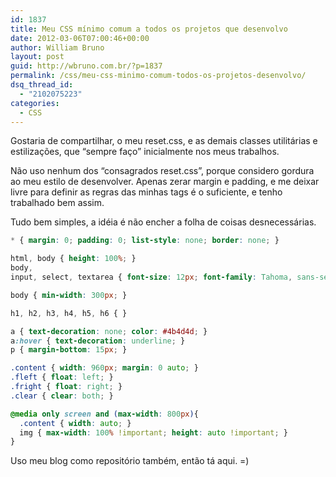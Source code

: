 ```yaml
---
id: 1837
title: Meu CSS mínimo comum a todos os projetos que desenvolvo
date: 2012-03-06T07:00:46+00:00
author: William Bruno
layout: post
guid: http://wbruno.com.br/?p=1837
permalink: /css/meu-css-minimo-comum-todos-os-projetos-desenvolvo/
dsq_thread_id:
  - "2102075223"
categories:
  - CSS
---
```

Gostaria de compartilhar, o meu reset.css, e as demais classes utilitárias e estilizações, que &#8220;sempre faço&#8221; inicialmente nos meus trabalhos.

Não uso nenhum dos &#8220;consagrados reset.css&#8221;, porque considero gordura ao meu estilo de desenvolver. Apenas zerar margin e padding, e me deixar livre para definir as regras das minhas tags é o suficiente, e tenho trabalhado bem assim.

Tudo bem simples, a idéia é não encher a folha de coisas desnecessárias.
  
<!--more-->

``` css
* { margin: 0; padding: 0; list-style: none; border: none; }

html, body { height: 100%; }
body,
input, select, textarea { font-size: 12px; font-family: Tahoma, sans-serif; color: #333; }

body { min-width: 300px; }

h1, h2, h3, h4, h5, h6 { }

a { text-decoration: none; color: #4b4d4d; }
a:hover { text-decoration: underline; }
p { margin-bottom: 15px; }

.content { width: 960px; margin: 0 auto; }
.fleft { float: left; }
.fright { float: right; }
.clear { clear: both; }

@media only screen and (max-width: 800px){
  .content { width: auto; }
  img { max-width: 100% !important; height: auto !important; }
}
```

Uso meu blog como repositório também, então tá aqui. =)